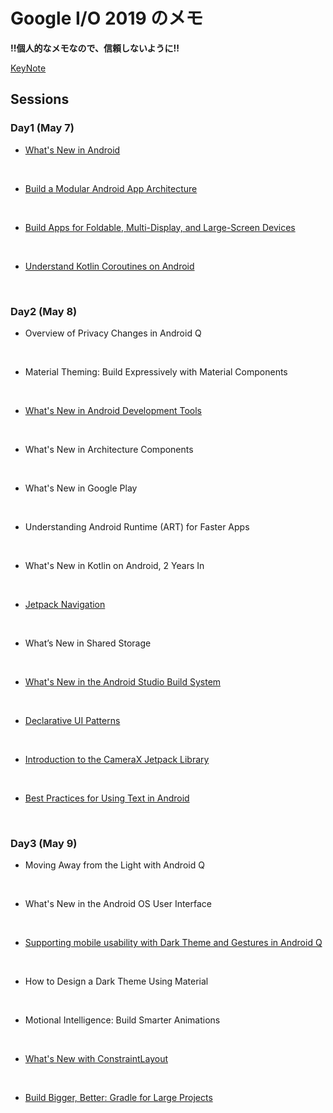 # Google I/O 2019 のメモ

**!!個人的なメモなので、信頼しないように!!**  

[KeyNote](https://github.com/NUmeroAndDev/Google_IO_2019_Note/blob/master/Sessions/Day1/Keynote.md)

## Sessions  
### Day1 (May 7)  
- [What's New in Android](https://github.com/NUmeroAndDev/Google_IO_2019_Note/blob/master/Sessions/Day1/Whats%20New%20in%20Android/Note.md)  

<br />

- [Build a Modular Android App Architecture](https://github.com/NUmeroAndDev/Google_IO_2019_Note/blob/master/Sessions/Day1/How%20to%20create%20a%20modular%20Android%20app/Note.md)   

<br />

- [Build Apps for Foldable, Multi-Display, and Large-Screen Devices](https://github.com/NUmeroAndDev/Google_IO_2019_Note/blob/master/Sessions/Day1/Build%20Apps%20for%20Foldable/Note.md)

<br />

- [Understand Kotlin Coroutines on Android](https://github.com/NUmeroAndDev/Google_IO_2019_Note/blob/master/Sessions/Day1/Understanding%20Coroutines%20On%20Android/Note.md)  

<br />

### Day2 (May 8)  
- Overview of Privacy Changes in Android Q  

<br />

- Material Theming: Build Expressively with Material Components  

<br />

- [What's New in Android Development Tools](https://github.com/NUmeroAndDev/Google_IO_2019_Note/blob/master/Sessions/Day2/Whats%20New%20in%20Android%20Development%20Tools/Note.md)  

<br />

- What's New in Architecture Components  

<br />

- What's New in Google Play  

<br />

- Understanding Android Runtime (ART) for Faster Apps  

<br />

- What's New in Kotlin on Android, 2 Years In  

<br />  

- [Jetpack Navigation](https://github.com/NUmeroAndDev/Google_IO_2019_Note/blob/master/Sessions/Day2/Jetpack%20Navigation/Note.md)  

<br />

- What’s New in Shared Storage

<br />

- [What's New in the Android Studio Build System](https://github.com/NUmeroAndDev/Google_IO_2019_Note/blob/master/Sessions/Day2/Whats%20new%20in%20the%20Android%20Build%20System/Note.md)  

<br />

- [Declarative UI Patterns](https://github.com/NUmeroAndDev/Google_IO_2019_Note/blob/master/Sessions/Day2/Declarative%20UI%20Patterns/Note.md)

<br />

- [Introduction to the CameraX Jetpack Library](https://github.com/NUmeroAndDev/Google_IO_2019_Note/blob/master/Sessions/Day2/Introduction%20to%20the%20CameraX%20Jetpack%20Library/Note.md)

<br />

- [Best Practices for Using Text in Android](https://github.com/NUmeroAndDev/Google_IO_2019_Note/blob/master/Sessions/Day2/Best%20Practices%20for%20Using%20Text%20in%20Android/Note.md)  

<br />

### Day3 (May 9)  
- Moving Away from the Light with Android Q  

<br />  

- What's New in the Android OS User Interface  

<br />

- [Supporting mobile usability with Dark Theme and Gestures in Android Q](https://github.com/NUmeroAndDev/Google_IO_2019_Note/blob/master/Sessions/Day3/Supporting%20mobile%20usability%20with%20Dark%20Theme%20and%20Gestures%20in%20Android%20Q/Note.md)

<br />

- How to Design a Dark Theme Using Material  

<br />

- Motional Intelligence: Build Smarter Animations  

<br />

- [What's New with ConstraintLayout](https://github.com/NUmeroAndDev/Google_IO_2019_Note/blob/master/Sessions/Day3/Whats%20new%20in%20ConstraintLayout/Note.md)  

<br />

- [Build Bigger, Better: Gradle for Large Projects](https://github.com/NUmeroAndDev/Google_IO_2019_Note/blob/master/Sessions/Day3/Build%20Bigger%20Better/Note.md)  

<br />
